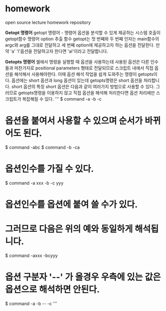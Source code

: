 # homework
open source lecture homework repository


**Getopt 명령어**
getopt 명령어 - 명령어 옵션을 분석할 수 있게 제공하는 시스템 호출이 getopt함수
                명령어 option 추출 함수
getopt는 첫 번째와 두 번째 인자는 main함수의 argc와 arg를 그대로 전달하고 세 번째 option에 제공하고자 하는 옵션을 전달한다. 
만약 'a' 'l'옵션을 전달하고자 한다면 'al'이라고 전달합니다.



**Getopts 명령어**
쉘에서 명령을 실행할 때 옵션을 사용하는데 사용된 옵션은 다른 인수들과 마찬가지로 positional parameters 형태로 전달되므로 스크립트 내에서 직접 옵션을 해석해서 사용해야한다.
이때 옵션 해석 작업을 쉽게 도와주는 명령이 getopts이다.
옵션에는 short 옵션과 long 옵션이 있는데 getopts명령은 short 옵션을 처리합니다.
short 옵션의 특징
short 옵션은 다음과 같이 여러가지 방법으로 사용할 수 있다. 그러므로 getopts명령을 이용하지 않고 직접 옵션을 해석해 처리한다면 옵션 처리에만 스크립트가 복잡해질 수 있다.
'''
$ command -a -b -c

# 옵션을 붙여서 사용할 수 있으며 순서가 바뀌어도 된다.
$ command -abc
$ command -b -ca

# 옵션인수를 가질 수 있다.
$ command -a xxx -b -c yyy

# 옵션인수를 옵션에 붙여 쓸 수가 있다.
# 그러므로 다음은 위의 예와 동일하게 해석됩니다.
$ command -axxx -bcyyy

# 옵션 구분자 '--' 가 올경우 우측에 있는 값은 옵션으로 해석하면 안된다.
$ command -a -b -- -c
'''
